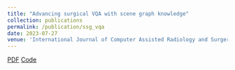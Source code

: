 ```yaml
---
title: "Advancing surgical VQA with scene graph knowledge"
collection: publications
permalink: /publication/ssg_vqa
date: 2023-07-27
venue: 'International Journal of Computer Assisted Radiology and Surgery'
---
```

[PDF](https://arxiv.org/abs/2312.10251) [Code](https://github.com/CAMMA-public/SSG-VQA)
